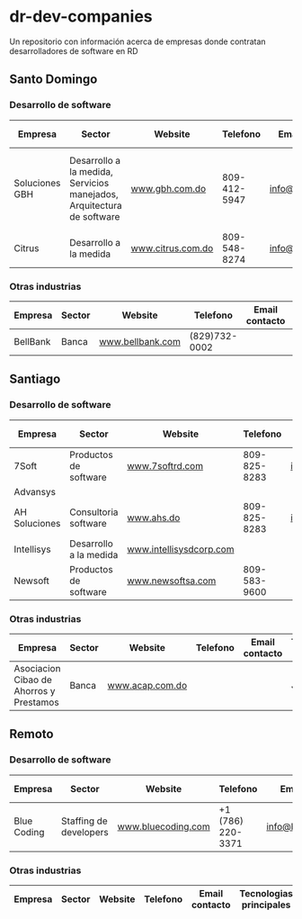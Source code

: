 # dr-dev-companies
Un repositorio con información acerca de empresas donde contratan desarrolladores de software en RD

## Santo Domingo ##
### Desarrollo de software ###
Empresa  | Sector | Website | Telefono | Email contacto | Tecnologias principales
-------- | ------ | --------|----------|----------------|-------------------------
Soluciones GBH | Desarrollo a la medida, Servicios manejados, Arquitectura de software | www.gbh.com.do | 809-412-5947 | info@gbh.com.do | Node.js, PHP, Android, IOS, React Native, Angular.js,  React
Citrus | Desarrollo a la medida | www.citrus.com.do | 809-548-8274 | info@citrus.com.do | C#, Java

### Otras industrias ###
Empresa  | Sector | Website | Telefono | Email contacto | Tecnologias principales
-------- | ------ | --------|----------|----------------|-------------------------
BellBank | Banca | www.bellbank.com | (829)732-0002 | | Python

## Santiago ##
### Desarrollo de software ###
Empresa  | Sector | Website | Telefono | Email contacto | Tecnologias principales
-------- | ------ | --------|----------|----------------|-------------------------
7Soft | Productos de software | www.7softrd.com | 809-825-8283 | info@7softrd.com | .NET, Java, Xamarin
Advansys | | | |
AH Soluciones | Consultoria software | www.ahs.do | 809-825-8283 | info@ahs.do | Ruby on Rails
Intellisys | Desarrollo a la medida | www.intellisysdcorp.com | | | 
Newsoft | Productos de software | www.newsoftsa.com | 809-583-9600 | | JavaEE, JSF, PowerBuilder

### Otras industrias ###
Empresa  | Sector | Website | Telefono | Email contacto | Tecnologias principales
-------- | ------ | --------|----------|----------------|-------------------------
Asociacion Cibao de Ahorros y Prestamos | Banca | www.acap.com.do | | | Java


## Remoto ##
### Desarrollo de software ###
Empresa  | Sector | Website | Telefono | Email contacto | Tecnologias principales
-------- | ------ | --------|----------|----------------|-------------------------
Blue Coding | Staffing de developers | www.bluecoding.com | +1 (786) 220-3371 | info@bluecoding.com | MEAN, Ruby on Rails, PHP

### Otras industrias ###
Empresa  | Sector | Website | Telefono | Email contacto | Tecnologias principales
-------- | ------ | --------|----------|----------------|-------------------------
